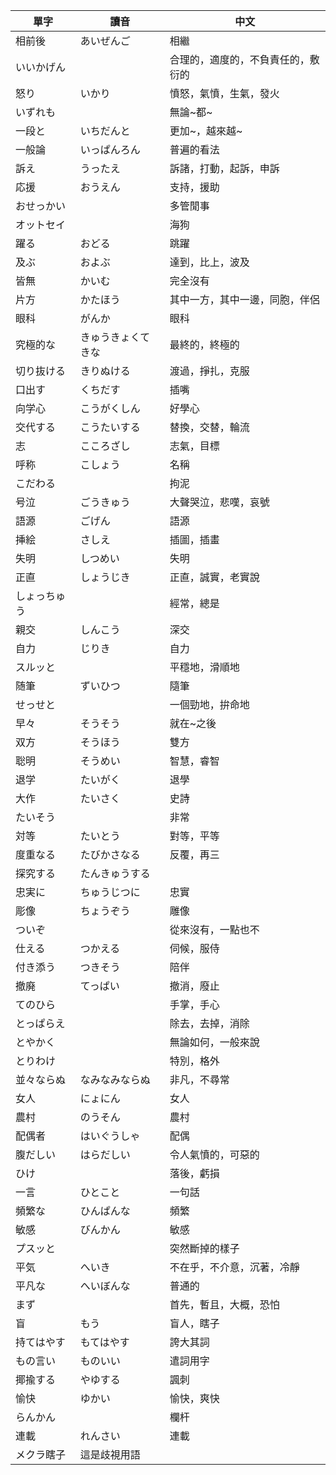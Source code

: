 |單字|讀音|中文|
|---|---|---|
|相前後|あいぜんご|相繼|
|いいかげん||合理的，適度的，不負責任的，敷衍的|
|怒り|いかり|憤怒，氣憤，生氣，發火|
|いずれも||無論~都~|
|一段と|いちだんと|更加~，越來越~|
|一般論|いっぱんろん|普遍的看法|
|訴え|うったえ|訴諸，打動，起訴，申訴|
|応援|おうえん|支持，援助|
|おせっかい||多管閒事|
|オットセイ||海狗|
|躍る|おどる|跳躍|
|及ぶ|およぶ|達到，比上，波及|
|皆無|かいむ|完全沒有|
|片方|かたほう|其中一方，其中一邊，同胞，伴侶|
|眼科|がんか|眼科|
|究極的な|きゅうきょくてきな|最終的，終極的|
|切り抜ける|きりぬける|渡過，掙扎，克服|
|口出す|くちだす|插嘴|
|向学心|こうがくしん|好學心|
|交代する|こうたいする|替換，交替，輪流|
|志|こころざし|志氣，目標|
|呼称|こしょう|名稱|
|こだわる||拘泥|
|号泣|ごうきゅう|大聲哭泣，悲嘆，哀號|
|語源|ごげん|語源|
|挿絵|さしえ|插圖，插畫|
|失明|しつめい|失明|
|正直|しょうじき|正直，誠實，老實說|
|しょっちゅう||經常，總是|
|親交|しんこう|深交|
|自力|じりき|自力|
|スルッと||平穩地，滑順地|
|随筆|ずいひつ|隨筆|
|せっせと||一個勁地，拚命地|
|早々|そうそう|就在~之後|
|双方|そうほう|雙方|
|聡明|そうめい|智慧，睿智|
|退学|たいがく|退學|
|大作|たいさく|史詩|
|たいそう||非常|
|対等|たいとう|對等，平等|
|度重なる|たびかさなる|反覆，再三|
|探究する|たんきゅうする||
|忠実に|ちゅうじつに|忠實|
|彫像|ちょうぞう|雕像|
|ついぞ||從來沒有，一點也不|
|仕える|つかえる|伺候，服侍|
|付き添う|つきそう|陪伴|
|撤廃|てっぱい|撤消，廢止|
|てのひら||手掌，手心|
|とっぱらえ||除去，去掉，消除|
|とやかく||無論如何，一般來說|
|とりわけ||特別，格外|
|並々ならぬ|なみなみならぬ|非凡，不尋常|
|女人|にょにん|女人|
|農村|のうそん|農村|
|配偶者|はいぐうしゃ|配偶|
|腹だしい|はらだしい|令人氣憤的，可惡的|
|ひけ||落後，虧損|
|一言|ひとこと|一句話|
|頻繁な|ひんぱんな|頻繁|
|敏感|びんかん|敏感|
|プスッと||突然斷掉的樣子|
|平気|へいき|不在乎，不介意，沉著，冷靜|
|平凡な|へいぼんな|普通的|
|まず||首先，暫且，大概，恐怕|
|盲|もう|盲人，瞎子|
|持てはやす|もてはやす|誇大其詞|
|もの言い|ものいい|遣詞用字|
|揶揄する|やゆする|諷刺|
|愉快|ゆかい|愉快，爽快|
|らんかん||欄杆|
|連載|れんさい|連載|
|メクラ瞎子|這是歧視用語||
